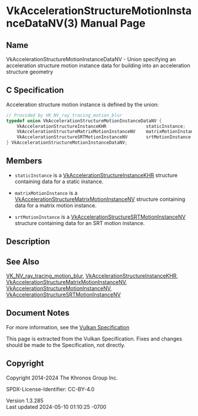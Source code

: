 # VkAccelerationStructureMotionInstanceDataNV(3) Manual Page

## Name

VkAccelerationStructureMotionInstanceDataNV - Union specifying an
acceleration structure motion instance data for building into an
acceleration structure geometry



## <a href="#_c_specification" class="anchor"></a>C Specification

Acceleration structure motion instance is defined by the union:

``` c
// Provided by VK_NV_ray_tracing_motion_blur
typedef union VkAccelerationStructureMotionInstanceDataNV {
    VkAccelerationStructureInstanceKHR               staticInstance;
    VkAccelerationStructureMatrixMotionInstanceNV    matrixMotionInstance;
    VkAccelerationStructureSRTMotionInstanceNV       srtMotionInstance;
} VkAccelerationStructureMotionInstanceDataNV;
```

## <a href="#_members" class="anchor"></a>Members

- `staticInstance` is a
  [VkAccelerationStructureInstanceKHR](https://registry.khronos.org/vulkan/specs/1.3-extensions/man/html/VkAccelerationStructureInstanceKHR.html)
  structure containing data for a static instance.

- `matrixMotionInstance` is a
  [VkAccelerationStructureMatrixMotionInstanceNV](https://registry.khronos.org/vulkan/specs/1.3-extensions/man/html/VkAccelerationStructureMatrixMotionInstanceNV.html)
  structure containing data for a matrix motion instance.

- `srtMotionInstance` is a
  [VkAccelerationStructureSRTMotionInstanceNV](https://registry.khronos.org/vulkan/specs/1.3-extensions/man/html/VkAccelerationStructureSRTMotionInstanceNV.html)
  structure containing data for an SRT motion instance.

## <a href="#_description" class="anchor"></a>Description

## <a href="#_see_also" class="anchor"></a>See Also

[VK_NV_ray_tracing_motion_blur](https://registry.khronos.org/vulkan/specs/1.3-extensions/man/html/VK_NV_ray_tracing_motion_blur.html),
[VkAccelerationStructureInstanceKHR](https://registry.khronos.org/vulkan/specs/1.3-extensions/man/html/VkAccelerationStructureInstanceKHR.html),
[VkAccelerationStructureMatrixMotionInstanceNV](https://registry.khronos.org/vulkan/specs/1.3-extensions/man/html/VkAccelerationStructureMatrixMotionInstanceNV.html),
[VkAccelerationStructureMotionInstanceNV](https://registry.khronos.org/vulkan/specs/1.3-extensions/man/html/VkAccelerationStructureMotionInstanceNV.html),
[VkAccelerationStructureSRTMotionInstanceNV](https://registry.khronos.org/vulkan/specs/1.3-extensions/man/html/VkAccelerationStructureSRTMotionInstanceNV.html)

## <a href="#_document_notes" class="anchor"></a>Document Notes

For more information, see the <a
href="https://registry.khronos.org/vulkan/specs/1.3-extensions/html/vkspec.html#VkAccelerationStructureMotionInstanceDataNV"
target="_blank" rel="noopener">Vulkan Specification</a>

This page is extracted from the Vulkan Specification. Fixes and changes
should be made to the Specification, not directly.

## <a href="#_copyright" class="anchor"></a>Copyright

Copyright 2014-2024 The Khronos Group Inc.

SPDX-License-Identifier: CC-BY-4.0

Version 1.3.285  
Last updated 2024-05-10 01:10:25 -0700
